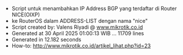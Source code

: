 - Script untuk menambahkan IP Address BGP yang terdaftar di Router NICE(OIXP)
- ke RouterOS dalam ADDRESS-LIST dengan nama "nice"
- Script created by: Valens Riyadi @ www.mikrotik.co.id
- Generated at 30 April 2025 01:00:13 WIB ... 11709 lines
- Generated in 12.182 seconds
- How-to: http://www.mikrotik.co.id/artikel_lihat.php?id=23
